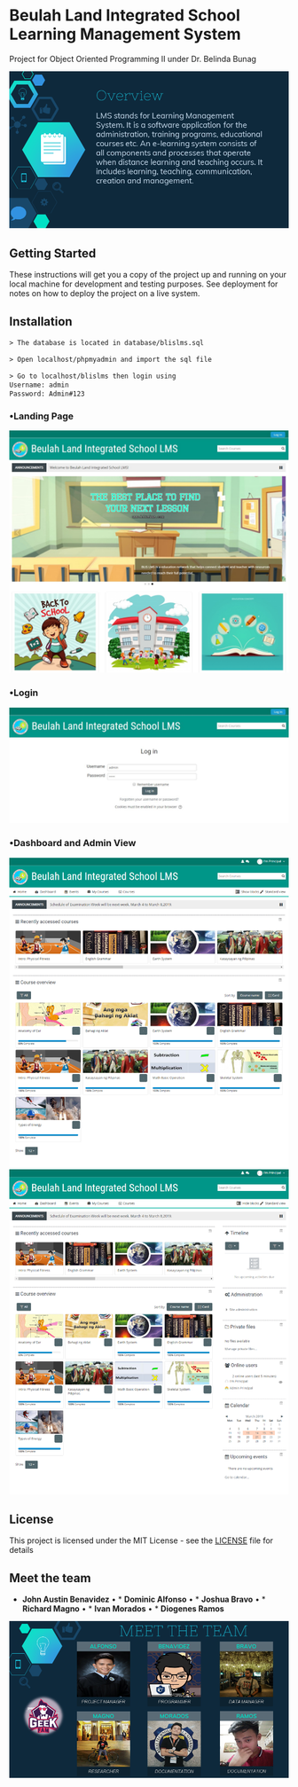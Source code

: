 # Beulah Land Integrated School Learning Management System

Project for Object Oriented Programming II  under Dr. Belinda Bunag

![](screenshot/overview.png)

## Getting Started

These instructions will get you a copy of the project up and running on your local machine for development and testing purposes. See deployment for notes on how to deploy the project on a live system.

## Installation
```
> The database is located in database/blislms.sql
```

```
> Open localhost/phpmyadmin and import the sql file
```

```
> Go to localhost/blislms then login using 
Username: admin
Password: Admin#123
```
### •Landing Page
![](screenshot/landingpage.png)

### •Login
![](screenshot/login.JPG)

### •Dashboard and Admin View
![](screenshot/adminview.png)
![](screenshot/adminview1.png)

## License

This project is licensed under the MIT License - see the [LICENSE](https://en.wikipedia.org/wiki/MIT_License) file for details

## Meet the team

* **John Austin Benavidez** • * **Dominic Alfonso** • * **Joshua Bravo** • * **Richard Magno** • * **Ivan Morados** • * **Diogenes Ramos**

![](screenshot/team.png)
